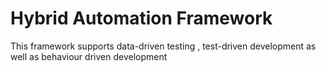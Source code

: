 # Hybrid Automation Framework
This framework supports data-driven testing , test-driven development as well as behaviour driven development 
